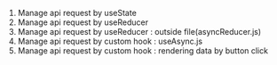 1. Manage api request by useState
2. Manage api request by useReducer
3. Manage api request by useReducer : outside file(asyncReducer.js)
4. Manage api request by custom hook : useAsync.js
5. Manage api request by custom hook : rendering data by button click 